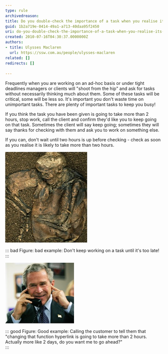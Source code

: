 ```yaml
---
type: rule
archivedreason: 
title: Do you double-check the importance of a task when you realise it's going to take more than 2 hours?
guid: 1b2a719e-0414-49a1-a713-40daa95f2450
uri: do-you-double-check-the-importance-of-a-task-when-you-realise-its-going-to-take-more-than-2-hours
created: 2010-07-16T04:30:37.0000000Z
authors:
- title: Ulysses Maclaren
  url: https://ssw.com.au/people/ulysses-maclaren
related: []
redirects: []

---
```


Frequently when you are working on an ad-hoc basis or under tight deadlines managers or clients will "shoot from the hip" and ask for tasks without necessarily thinking much about them. Some of these tasks will be critical, some will be less so. It's important you don't waste time on unimportant tasks. There are plenty of important tasks to keep you busy!   
<!--endintro-->

If you think the task you have been given is going to take more than 2 hours, stop work, call the client and confirm they'd like you to keep going on that task. Sometimes the client will say keep going; sometimes they will say thanks for checking with them and ask you to work on something else.

If you can, don't wait until two hours is up before checking - check as soon as you realise it is likely to take more than two hours.

![](ManinthePeatBog.jpg)

::: bad
Figure: bad example: Don't keep working on a task until it's too late!  
:::


![](bush_on_the_phone.jpg)

::: good
Figure: Good example: Calling the customer to tell them that "changing that function hyperlink is going to take more than 2 hours. Actually more like 2 days, do you want me to go ahead?"  
:::
